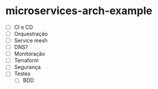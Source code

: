 # microservices-arch-example

* [ ]  CI e CD
* [ ]  Orquestração
* [ ]  Service mesh
* [ ]  DNS?
* [ ]  Monitoração
* [ ]  Terraform
* [ ]  Segurança
* [ ]  Testes
    * [ ]  BDD
